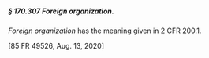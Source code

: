 ##### § 170.307 Foreign organization. #####

*Foreign organization* has the meaning given in 2 CFR 200.1.

[85 FR 49526, Aug. 13, 2020]